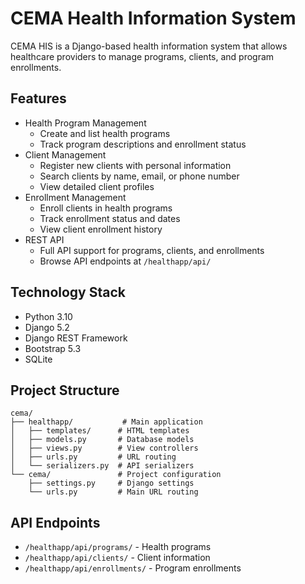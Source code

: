 # CEMA Health Information System

CEMA HIS is a Django-based health information system that allows healthcare providers to manage programs, clients, and program enrollments.

## Features

- Health Program Management
  - Create and list health programs
  - Track program descriptions and enrollment status
- Client Management
  - Register new clients with personal information
  - Search clients by name, email, or phone number
  - View detailed client profiles
- Enrollment Management
  - Enroll clients in health programs
  - Track enrollment status and dates
  - View client enrollment history
- REST API
  - Full API support for programs, clients, and enrollments
  - Browse API endpoints at `/healthapp/api/`

## Technology Stack

- Python 3.10
- Django 5.2
- Django REST Framework
- Bootstrap 5.3
- SQLite

## Project Structure

```
cema/
├── healthapp/           # Main application
│   ├── templates/      # HTML templates
│   ├── models.py       # Database models
│   ├── views.py        # View controllers
│   ├── urls.py         # URL routing
│   └── serializers.py  # API serializers
└── cema/               # Project configuration
    ├── settings.py     # Django settings
    └── urls.py         # Main URL routing
```

## API Endpoints

- `/healthapp/api/programs/` - Health programs
- `/healthapp/api/clients/` - Client information
- `/healthapp/api/enrollments/` - Program enrollments